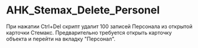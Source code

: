 # AHK_Stemax_Delete_Personel
При нажатии Ctrl+Del скрипт удалит 100 записей Персонала из открытой карточки Стемакс. Предварительно требуется открыть карточку объекта и перейти на вкладку "Персонал".
